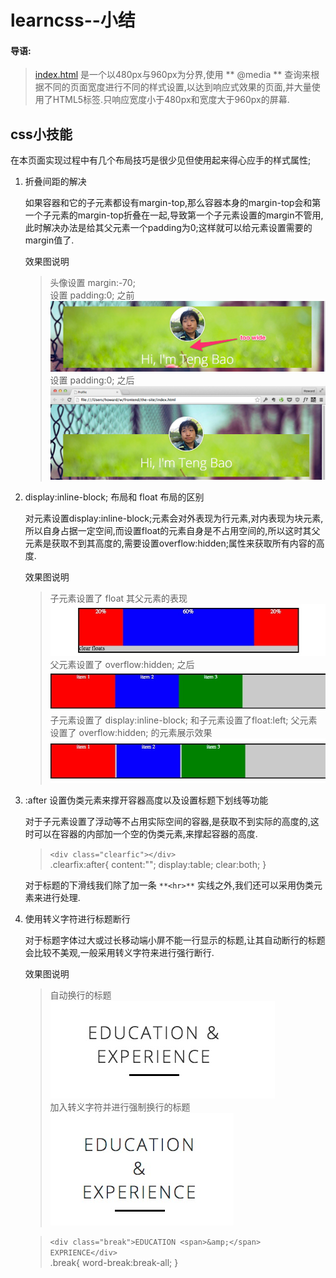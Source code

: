# learncss--小结
#### 导语:
> [index.html](index.html) 是一个以480px与960px为分界,使用 ** @media ** 查询来根据不同的页面宽度进行不同的样式设置,以达到响应式效果的页面,并大量使用了HTML5标签.只响应宽度小于480px和宽度大于960px的屏幕.

## css小技能

在本页面实现过程中有几个布局技巧是很少见但使用起来得心应手的样式属性;

1. 折叠间距的解决

    如果容器和它的子元素都设有margin-top,那么容器本身的margin-top会和第一个子元素的margin-top折叠在一起,导致第一个子元素设置的margin不管用,此时解决办法是给其父元素一个padding为0;这样就可以给元素设置需要的margin值了.

    效果图说明 
    > 头像设置 margin:-70;<br>
    > 设置 padding:0; 之前<br>
    > ![header1.jpg](img/header1.jpg)
    > 设置 padding:0; 之后 
    > ![header2.jpg](img/header2.jpg)

2. display:inline-block; 布局和 float 布局的区别

    对元素设置display:inline-block;元素会对外表现为行元素,对内表现为块元素,所以自身占据一定空间,而设置float的元素自身是不占用空间的,所以这时其父元素是获取不到其高度的,需要设置overflow:hidden;属性来获取所有内容的高度.

    效果图说明
    > 子元素设置了 float 其父元素的表现<br>
    > ![float1.jpg](img/float1.jpg)<br>
    > 父元素设置了 overflow:hidden; 之后 
    > ![float2.jpg](img/float2.jpg)
    > 子元素设置了 display:inline-block; 和子元素设置了float:left; 父元素设置了 overflow:hidden; 的元素展示效果 
    > ![inline-block.jpg](img/inline-block.jpg)

3. :after 设置伪类元素来撑开容器高度以及设置标题下划线等功能

    对于子元素设置了浮动等不占用实际空间的容器,是获取不到实际的高度的,这时可以在容器的内部加一个空的伪类元素,来撑起容器的高度.

    > ```<div class="clearfic"></div>```<br>
    > .clearfix:after{ content:""; display:table; clear:both; }

    对于标题的下滑线我们除了加一条 ```**<hr>**``` 实线之外,我们还可以采用伪类元素来进行处理.

4. 使用转义字符进行标题断行

    对于标题字体过大或过长移动端小屏不能一行显示的标题,让其自动断行的标题会比较不美观,一般采用转义字符来进行强行断行.

    效果图说明
    > 自动换行的标题<br>
    > ![header-2.jpg](img/header-2.jpg)<br>
    > 加入转义字符并进行强制换行的标题<br>
    > ![header-1.jpg](img/header-1.jpg)

    > ```<div class="break">EDUCATION <span>&amp;</span> EXPRIENCE</div>```<br>
    > .break{ word-break:break-all; }


